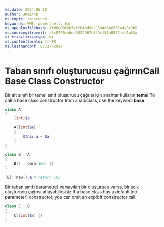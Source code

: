 ```yaml
---
ms.date: 2017-06-12
author: JKeithB
ms.topic: reference
keywords: WMF, powershell, Kur
ms.openlocfilehash: 1fd6d80d6b7effb4bd98c1594d64e531c4e5c9b5
ms.sourcegitcommit: a5c0795ca6ec9332967bff9c151a8572feb1a53a
ms.translationtype: MT
ms.contentlocale: tr-TR
ms.lasthandoff: 07/27/2017
---
```

# <a name="call-base-class-constructor"></a><span data-ttu-id="7f378-102">Taban sınıfı oluşturucusu çağırın</span><span class="sxs-lookup"><span data-stu-id="7f378-102">Call Base Class Constructor</span></span>

<span data-ttu-id="7f378-103">Bir alt sınıfı bir temel sınıf oluşturucu çağrısı için anahtar kullanın **temel**:</span><span class="sxs-lookup"><span data-stu-id="7f378-103">To call a base class constructor from a subclass, use the keyword **base**:</span></span>

```powershell
class A 
{
    [int]$a

    A([int]$a)
    {
        $this.a = $a
    }
}

class B : A
{
    B() : base(103) {}
}

[B]::new().a # return 103
```

<span data-ttu-id="7f378-104">Bir taban sınıf (parametre) varsayılan bir oluşturucu varsa, bir açık oluşturucu çağrısı atlayabilirsiniz:</span><span class="sxs-lookup"><span data-stu-id="7f378-104">If a base class has a default (no parameter) constructor, you can omit an explicit constructor call:</span></span>

```powershell
class C : B
{
    C([int]$c) {}
}
```

